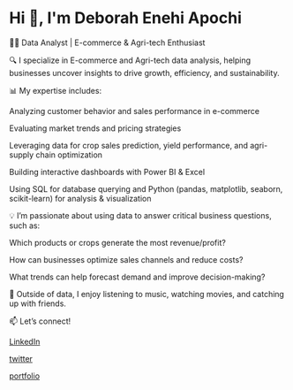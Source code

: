   # Hi 👋, I'm Deborah Enehi Apochi

👩‍💻 Data Analyst | E-commerce & Agri-tech Enthusiast

🔍 I specialize in E-commerce and Agri-tech data analysis, helping businesses uncover insights to drive growth, efficiency, and sustainability.

📊 My expertise includes:

Analyzing customer behavior and sales performance in e-commerce

Evaluating market trends and pricing strategies

Leveraging data for crop sales prediction, yield performance, and agri-supply chain optimization

Building interactive dashboards with Power BI & Excel

Using SQL for database querying and Python (pandas, matplotlib, seaborn, scikit-learn) for analysis & visualization


💡 I’m passionate about using data to answer critical business questions, such as:

Which products or crops generate the most revenue/profit?

How can businesses optimize sales channels and reduce costs?

What trends can help forecast demand and improve decision-making?


🎵 Outside of data, I enjoy listening to music, watching movies, and catching up with friends.

📫 Let’s connect!

[LinkedIn](https://www.linkedin.com/in/deborah-apochi/)

[twitter](https://x.com/dechies2?t=QboB2irqZWYpFR_YZTqVTw&s=09)

[portfolio](https://www.datascienceportfol.io/apochideborah297)

